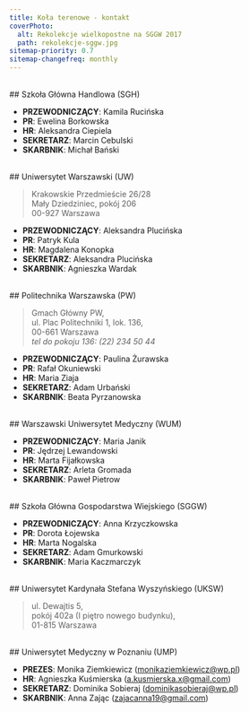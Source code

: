 ```yaml
---
title: Koła terenowe - kontakt
coverPhoto:
  alt: Rekolekcje wielkopostne na SGGW 2017
  path: rekolekcje-sggw.jpg
sitemap-priority: 0.7
sitemap-changefreq: monthly
---
```


<br />
## Szkoła Główna Handlowa (SGH)

- **PRZEWODNICZĄCY**: Kamila Rucińska
- **PR**: Ewelina Borkowska
- **HR**: Aleksandra Ciepiela
- **SEKRETARZ**: Marcin Cebulski
- **SKARBNIK**: Michał Bański

<br />
## Uniwersytet Warszawski (UW)

> Krakowskie Przedmieście 26/28<br /> Mały Dziedziniec, pokój 206<br /> 00-927
> Warszawa

- **PRZEWODNICZĄCY**: Aleksandra Plucińska
- **PR**: Patryk Kula
- **HR**: Magdalena Konopka
- **SEKRETARZ**: Aleksandra Plucińska
- **SKARBNIK**: Agnieszka Wardak

<br />
## Politechnika Warszawska (PW)

> Gmach Główny PW, <br /> ul. Plac Politechniki 1, lok. 136, <br /> 00-661
> Warszawa <br /> _tel do pokoju 136: (22) 234 50 44_<br />

- **PRZEWODNICZĄCY**: Paulina Żurawska
- **PR**: Rafał Okuniewski
- **HR**: Maria Ziaja
- **SEKRETARZ**: Adam Urbański
- **SKARBNIK**: Beata Pyrzanowska

<br />
## Warszawski Uniwersytet Medyczny (WUM)

- **PRZEWODNICZĄCY**: Maria Janik
- **PR**: Jędrzej Lewandowski
- **HR**: Marta Fijałkowska
- **SEKRETARZ**: Arleta Gromada
- **SKARBNIK**: Paweł Pietrow

<br />
## Szkoła Główna Gospodarstwa Wiejskiego (SGGW)

- **PRZEWODNICZĄCY**: Anna Krzyczkowska
- **PR**: Dorota Łojewska
- **HR**: Marta Nogalska
- **SEKRETARZ**: Adam Gmurkowski
- **SKARBNIK**: Maria Kaczmarczyk

<br />
## Uniwersytet Kardynała Stefana Wyszyńskiego (UKSW)

> ul. Dewajtis 5, <br /> pokój 402a (I piętro nowego budynku), <br /> 01-815
> Warszawa

<br />
## Uniwersytet Medyczny w Poznaniu (UMP)

- **PREZES**: Monika Ziemkiewicz (monikaziemkiewicz@wp.pl)
- **HR**: Agnieszka Kuśmierska (a.kusmierska.x@gmail.com)
- **SEKRETARZ**: Dominika Sobieraj (dominikasobieraj@wp.pl)
- **SKARBNIK**: Anna Zając (zajacanna19@gmail.com)
